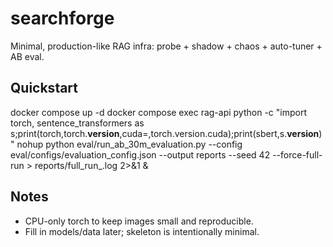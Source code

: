 # searchforge
Minimal, production-like RAG infra: probe + shadow + chaos + auto-tuner + AB eval.

## Quickstart
docker compose up -d
docker compose exec rag-api python -c "import torch, sentence_transformers as s;print(torch,torch.__version__,cuda=,torch.version.cuda);print(sbert,s.__version__)"
nohup python eval/run_ab_30m_evaluation.py --config eval/configs/evaluation_config.json --output reports --seed 42 --force-full-run > reports/full_run_.log 2>&1 &

## Notes
- CPU-only torch to keep images small and reproducible.
- Fill in models/data later; skeleton is intentionally minimal.
